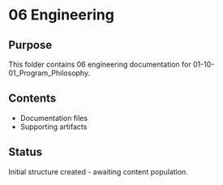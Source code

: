 # 06 Engineering

## Purpose
This folder contains 06 engineering documentation for 01-10-01_Program_Philosophy.

## Contents
- Documentation files
- Supporting artifacts

## Status
Initial structure created - awaiting content population.
